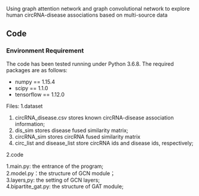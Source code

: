 Using graph attention network and graph convolutional network to explore human circRNA-disease associations based on multi-source data


## Code
### Environment Requirement
The code has been tested running under Python 3.6.8. The required packages are as follows:
- numpy == 1.15.4
- scipy == 1.1.0
- tensorflow == 1.12.0

Files: 
1.dataset
 1. circRNA_disease.csv stores known circRNA-disease association information;
 2. dis_sim stores disease fused similarity matrix;
 3. circRNA_sim stores circRNA fused similarity matrix
 4. circ_list and disease_list store circRNA ids and disease ids, respectively;
 
 
2.code      
  
1.main.py: the entrance of the program;  
2.model.py：the structure of GCN module；  
3.layers,py: the setting of GCN layers;    
4.bipartite_gat.py: the structure of GAT module;      
 

